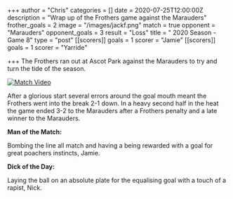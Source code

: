 +++
author = "Chris"
categories = []
date = 2020-07-25T12:00:00Z
description = "Wrap up of the Frothers game against the Marauders"
frother_goals = 2
image = "/images/jackf.png"
match = true
opponent = "Marauders"
opponent_goals = 3
result = "Loss"
title = " 2020 Season - Game 8"
type = "post"
[[scorers]]
goals = 1
scorer = "Jamie"
[[scorers]]
goals = 1
scorer = "Yarride"

+++
The Frothers ran out at Ascot Park against the Marauders to try and turn the tide of the season.

[![Match Video](https://img.youtube.com/vi/lZeah-QABwM/0.jpg)](https://www.youtube.com/watch?v=lZeah-QABwM)

After a glorious start several errors around the goal mouth meant the Frothers went into the break 2-1 down. In a heavy second half in the heat the game ended 3-2 to the Marauders after a Frothers penalty and a late winner to the Marauders.

**Man of the Match:**

Bombing the line all match and having a being rewarded with a goal for great poachers instincts, Jamie.

**Dick of the Day:**

Laying the ball on an absolute plate for the equalising goal with a touch of a rapist, Nick.
